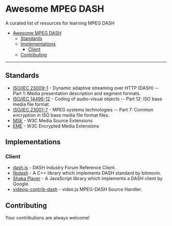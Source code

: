 # Awesome MPEG DASH
A curated list of resources for learning MPEG DASH

- [Awesome MPEG DASH](#awesome-mpeg-dash)
  - [Standards](#standards)
  - [Implementations](#implementations)
    - [Client](#client)
  - [Contributing](#contributing)

- - -

## Standards
- [ISO/IEC 23009-1](http://www.iso.org/iso/home/store/catalogue_ics/catalogue_detail_ics.htm?csnumber=65274) - Dynamic adaptive streaming over HTTP (DASH) -- Part 1: Media presentation description and segment formats.
- [ISO/IEC 14496-12](http://www.iso.org/iso/catalogue_detail.htm?csnumber=61988) - Coding of audio-visual objects -- Part 12: ISO base media file format.
- [ISO/IEC 23001-7](http://www.iso.org/iso/catalogue_detail.htm?csnumber=65271) - MPEG systems technologies -- Part 7: Common encryption in ISO base media file format files.
- [MSE](http://w3c.github.io/media-source/) - W3C Media Source Extensions
- [EME](https://w3c.github.io/encrypted-media/) - W3C Encrypted Media Extensions

## Implementations
### Client
- [dash.js](https://github.com/Dash-Industry-Forum/dash.js) - DASH Industry Forum Reference Client.
- [libdash](https://github.com/bitmovin/libdash) - A C++ library which implements DASH standard by bitmovin.
- [Shaka Player](https://github.com/google/shaka-player) - A JavaScript library which implements a DASH client by Google.
- [videojs-contrib-dash](https://github.com/videojs/videojs-contrib-dash) - video.js MPEG-DASH Source Handler.

## Contributing
Your contributions are always welcome!
